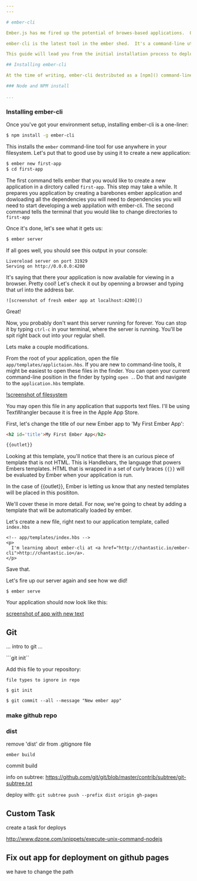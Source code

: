 ```yaml
---
---

# ember-cli

Ember.js has me fired up the potential of browes-based applications.  One of the things that sets Ember apart from other JavaScript libraries is a focus on high quality tooling.

ember-cli is the latest tool in the ember shed.  It's a command-line utility made to generate, test, and build your application.  It's focus is only Ember apps and it does one helluvah job making you prodective.

This guide will lead you from the initial installation process to deploying to github pages.  Let's get started.

## Installing ember-cli

At the time of writing, ember-cli destributed as a [npm]() command-line tool.  In addition to that, it does not currently work in Windows.  If that knocks you out of the running for ember-cli, checkout [ember-app-kit](https://github.com/stefanpenner/ember-app-kit).  It's a toolkit for building Ember apps atop the Rails build system.

### Node and NPM install

...
```


### Installing ember-cli

Once you've got your environment setup, installing ember-cli is a one-liner:

```bash
$ npm install -g ember-cli
```

This installs the `ember` command-line tool for use anywhere in your filesystem.  Let's put that to good use by using it to create a new application:

```bash
$ ember new first-app
$ cd first-app
```

The first command tells ember that you would like to create a new application in a dirctory called `first-app`.  This step may take a while.  It prepares you application by creating a barebones ember application and dowloading all the dependencies you will need to dependencies you will need to start developing a web appilation with ember-cli.  The second command tells the terminal that you would like to change directories to `first-app`

Once it's done, let's see what it gets us:

```bash
$ ember server
```

If all goes well, you should see this output in your console:

```
Livereload server on port 31929
Serving on http://0.0.0.0:4200
```

It's saying that there your application is now available for viewing in a browser.  Pretty cool!  Let's check it out by openning a browser and typing that url into the address bar.

`![screenshot of fresh ember app at localhost:4200]()`

Great!

Now, you probably don't want this server running for forever.  You can stop it by typing `ctrl-c` in your terminal, where the server is running.  You'll be spit right back out into your regular shell.

Lets make a couple modifications.

From the root of your application, open the file `app/templates/applictaion.hbs`.  If you are new to command-line tools, it might be easiest to open these files in the finder.  You can open your current command-line position in the finder by typing `open .`.  Do that and navigate to the `application.hbs` template.

[!screenshot of filesystem]()

You may open this file in any application that supports text files.  I'll be using TextWrangler because it is free in the Apple App Store.

First, let's change the title of our new Ember app to 'My First Ember App':

```html
<h2 id='title'>My First Ember App</h2>

{{outlet}}
```

Looking at this template, you'll notice that there is an curious piece of template that is not HTML.  This is Handlebars, the language that powers Embers templates.  HTML that is wrapped in a set of curly braces `{{}}` will be evaluated by Ember when your application is run.

In the case of {{outlet}}, Ember is letting us know that any nested templates will be placed in this posititon.

We'll cover these in more detail.  For now, we're going to cheat by adding a template that will be automatically loaded by ember.

Let's create a new file, right next to our application template, called `index.hbs`

```
<!-- app/templates/index.hbs -->
<p>
  I'm learning about ember-cli at <a href="http://chantastic.io/ember-cli">http://chantastic.io</a>.
</p>
```

Save that.

Let's fire up our server again and see how we did!

```
$ ember serve
```

Your application should now look like this:

[screenshot of app with new text]()


## Git

... intro to git ...

```git init``

Add this file to your repository:

```
file types to ignore in repo
```

`$ git init`

`$ git commit --all --message "New ember app"`

### make github repo

### dist

remove 'dist' dir from .gitignore file

`ember build`

commit build

info on subtree: https://github.com/git/git/blob/master/contrib/subtree/git-subtree.txt

deploy with: `git subtree push --prefix dist origin gh-pages`


## Custom Task
create a task for deploys

http://www.dzone.com/snippets/execute-unix-command-nodejs

## Fix out app for deployment on github pages

we have to change the path 

